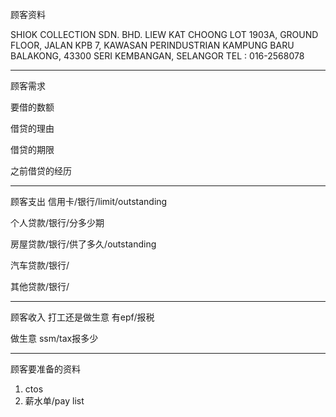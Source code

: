 顾客资料

SHIOK COLLECTION SDN. BHD. 
LIEW KAT CHOONG LOT 1903A, GROUND FLOOR, JALAN KPB 7, KAWASAN PERINDUSTRIAN KAMPUNG BARU BALAKONG, 43300 SERI KEMBANGAN, SELANGOR TEL : 016-2568078

-----------------
顾客需求


要借的数额

借贷的理由

借贷的期限

之前借贷的经历


--------------
顾客支出
信用卡/银行/limit/outstanding


个人贷款/银行/分多少期

房屋贷款/银行/供了多久/outstanding

汽车贷款/银行/


其他贷款/银行/

-----------
顾客收入
打工还是做生意
有epf/报税

做生意 ssm/tax报多少

-------
顾客要准备的资料
1. ctos
2. 薪水单/pay list




